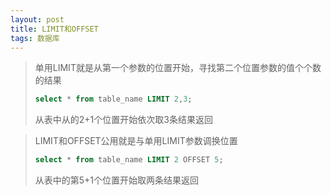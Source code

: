 ```yaml
---
layout: post
title: LIMIT和OFFSET
tags: 数据库
---
```


> 单用LIMIT就是从第一个参数的位置开始，寻找第二个位置参数的值个个数的结果
>
> ```sql
> select * from table_name LIMIT 2,3;
> ```
>
> 从表中从的2+1个位置开始依次取3条结果返回

> LIMIT和OFFSET公用就是与单用LIMIT参数调换位置
>
> ```sql
> select * from table_name LIMIT 2 OFFSET 5;
> ```
>
> 从表中的第5+1个位置开始取两条结果返回


